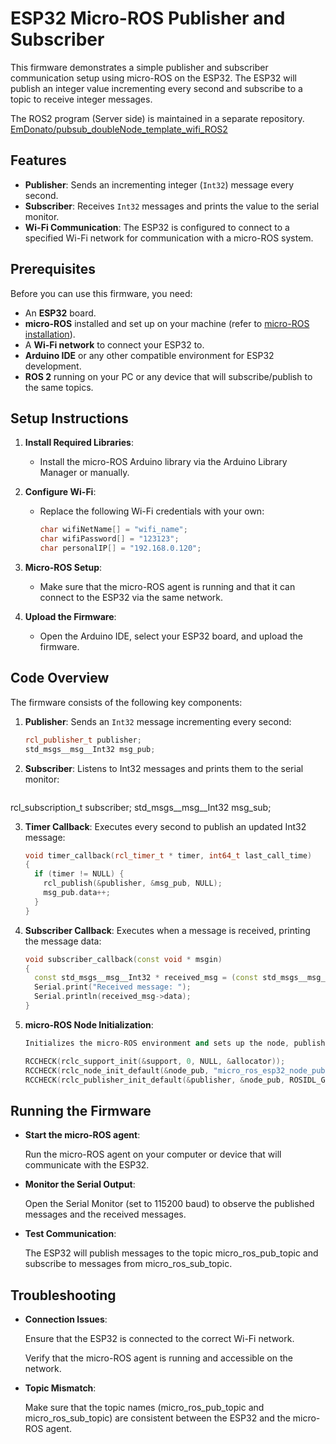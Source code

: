# ESP32 Micro-ROS Publisher and Subscriber

This firmware demonstrates a simple publisher and subscriber communication setup using micro-ROS on the ESP32. The ESP32 will publish an integer value incrementing every second and subscribe to a topic to receive integer messages.


The ROS2 program (Server side) is maintained in a separate repository.  [EmDonato/pubsub_doubleNode_template_wifi_ROS2](https://github.com/EmDonato/pubsub_doubleNode_template_wifi_ROS2.git)

## Features
- **Publisher**: Sends an incrementing integer (`Int32`) message every second.
- **Subscriber**: Receives `Int32` messages and prints the value to the serial monitor.
- **Wi-Fi Communication**: The ESP32 is configured to connect to a specified Wi-Fi network for communication with a micro-ROS system.

## Prerequisites

Before you can use this firmware, you need:

- An **ESP32** board.
- **micro-ROS** installed and set up on your machine (refer to [micro-ROS installation](https://micro.ros.org/docs/)).
- A **Wi-Fi network** to connect your ESP32 to.
- **Arduino IDE** or any other compatible environment for ESP32 development.
- **ROS 2** running on your PC or any device that will subscribe/publish to the same topics.

## Setup Instructions

1. **Install Required Libraries**:
   - Install the micro-ROS Arduino library via the Arduino Library Manager or manually.
   
2. **Configure Wi-Fi**:
   - Replace the following Wi-Fi credentials with your own:
     ```cpp
     char wifiNetName[] = "wifi_name";
     char wifiPassword[] = "123123";
     char personalIP[] = "192.168.0.120";
     ```

3. **Micro-ROS Setup**:
   - Make sure that the micro-ROS agent is running and that it can connect to the ESP32 via the same network.
   
4. **Upload the Firmware**:
   - Open the Arduino IDE, select your ESP32 board, and upload the firmware.

## Code Overview

The firmware consists of the following key components:

1. **Publisher**: Sends an `Int32` message incrementing every second:
   ```cpp
   rcl_publisher_t publisher;
   std_msgs__msg__Int32 msg_pub;

2. **Subscriber**: Listens to Int32 messages and prints them to the serial monitor:
   ```cpp
  rcl_subscription_t subscriber;
  std_msgs__msg__Int32 msg_sub;

3. **Timer Callback**: Executes every second to publish an updated Int32 message:
    ```cpp
    void timer_callback(rcl_timer_t * timer, int64_t last_call_time)
    {  
      if (timer != NULL) {
        rcl_publish(&publisher, &msg_pub, NULL);
        msg_pub.data++;
      }
    }

4. **Subscriber Callback**: Executes when a message is received, printing the message data:
    ```cpp
    void subscriber_callback(const void * msgin)
    {
      const std_msgs__msg__Int32 * received_msg = (const std_msgs__msg__Int32 *)msgin;
      Serial.print("Received message: ");
      Serial.println(received_msg->data);
    }

5. **micro-ROS Node Initialization**:
    ```cpp
    Initializes the micro-ROS environment and sets up the node, publisher, subscriber, and timer:

    RCCHECK(rclc_support_init(&support, 0, NULL, &allocator));
    RCCHECK(rclc_node_init_default(&node_pub, "micro_ros_esp32_node_pub", "", &support));
    RCCHECK(rclc_publisher_init_default(&publisher, &node_pub, ROSIDL_GET_MSG_TYPE_SUPPORT(std_msgs, msg, Int32), "micro_ros_pub_topic"));

## Running the Firmware

   - **Start the micro-ROS agent**:

        Run the micro-ROS agent on your computer or device that will communicate with the ESP32.

  - **Monitor the Serial Output**:

    Open the Serial Monitor (set to 115200 baud) to observe the published messages and the received messages.

- **Test Communication**:

  The ESP32 will publish messages to the topic micro_ros_pub_topic and subscribe to messages from micro_ros_sub_topic.

## Troubleshooting

 - **Connection Issues**:

      Ensure that the ESP32 is connected to the correct Wi-Fi network.

      Verify that the micro-ROS agent is running and accessible on the network.

    
 - **Topic Mismatch**:

      Make sure that the topic names (micro_ros_pub_topic and micro_ros_sub_topic) are consistent between the ESP32 and the micro-ROS agent.
